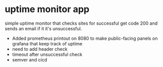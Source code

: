 # uptime monitor app 

simple uptime monitor that checks sites for successful get code 200
and sends an email if it it's unsuccessful.

- Added prometheus printout on 8080 to make public-facing panels on grafana that keep track of uptime 
- need to add header check 
- timeout after unsuccessful check
- semver and cicd